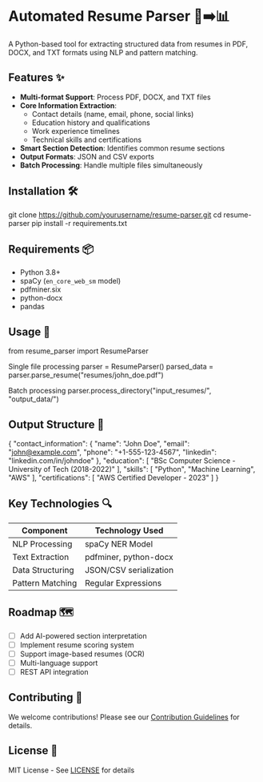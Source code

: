 # Automated Resume Parser 📄➡️📊

A Python-based tool for extracting structured data from resumes in PDF, DOCX, and TXT formats using NLP and pattern matching.

## Features ✨
- **Multi-format Support**: Process PDF, DOCX, and TXT files
- **Core Information Extraction**:
  - Contact details (name, email, phone, social links)
  - Education history and qualifications
  - Work experience timelines
  - Technical skills and certifications
- **Smart Section Detection**: Identifies common resume sections
- **Output Formats**: JSON and CSV exports
- **Batch Processing**: Handle multiple files simultaneously

## Installation 🛠️

git clone https://github.com/yourusername/resume-parser.git
cd resume-parser
pip install -r requirements.txt


## Requirements 📦
- Python 3.8+
- spaCy (`en_core_web_sm` model)
- pdfminer.six
- python-docx
- pandas

## Usage 🚀

from resume_parser import ResumeParser

Single file processing
parser = ResumeParser()
parsed_data = parser.parse_resume("resumes/john_doe.pdf")

Batch processing
parser.process_directory("input_resumes/", "output_data/")


## Output Structure 📂

{
"contact_information": {
"name": "John Doe",
"email": "john@example.com",
"phone": "+1-555-123-4567",
"linkedin": "linkedin.com/in/johndoe"
},
"education": [
"BSc Computer Science - University of Tech (2018-2022)"
],
"skills": [
"Python", "Machine Learning", "AWS"
],
"certifications": [
"AWS Certified Developer - 2023"
]
}


## Key Technologies 🔍
| Component          | Technology Used       |
|---------------------|-----------------------|
| NLP Processing      | spaCy NER Model       |
| Text Extraction     | pdfminer, python-docx |
| Data Structuring    | JSON/CSV serialization|
| Pattern Matching    | Regular Expressions   |

## Roadmap 🗺️
- [ ] Add AI-powered section interpretation
- [ ] Implement resume scoring system
- [ ] Support image-based resumes (OCR)
- [ ] Multi-language support
- [ ] REST API integration

## Contributing 🤝
We welcome contributions! Please see our [Contribution Guidelines](CONTRIBUTING.md) for details.

## License 📄
MIT License - See [LICENSE](LICENSE) for details